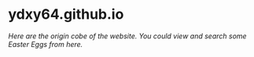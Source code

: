 # ydxy64.github.io
*Here are the origin cobe of the website.*
*You could view and search some Easter Eggs from here.*
